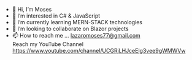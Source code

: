 - 👋 Hi, I’m Moses
- 👀 I’m interested in C# & JavaScript
- 🌱 I’m currently learning MERN-STACK technologies
- 💞️ I’m looking to collaborate on Blazor projects 
- 📫 How to reach me ...
   lazaromoses77@gmail.com <br/>
   Reach my YouTube Channel 
   https://www.youtube.com/channel/UCGRjLHJceElg3vee9gWMWVw

